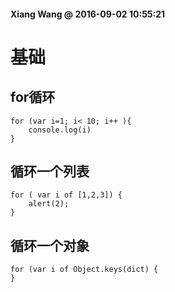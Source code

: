 #### Xiang Wang @ 2016-09-02 10:55:21


# 基础
## for循环
    for (var i=1; i< 10; i++ ){
        console.log(i)
    }
## 循环一个列表
    for ( var i of [1,2,3]) {
        alert(2);
    }

## 循环一个对象
    for (var i of Object.keys(dict) {
    }
